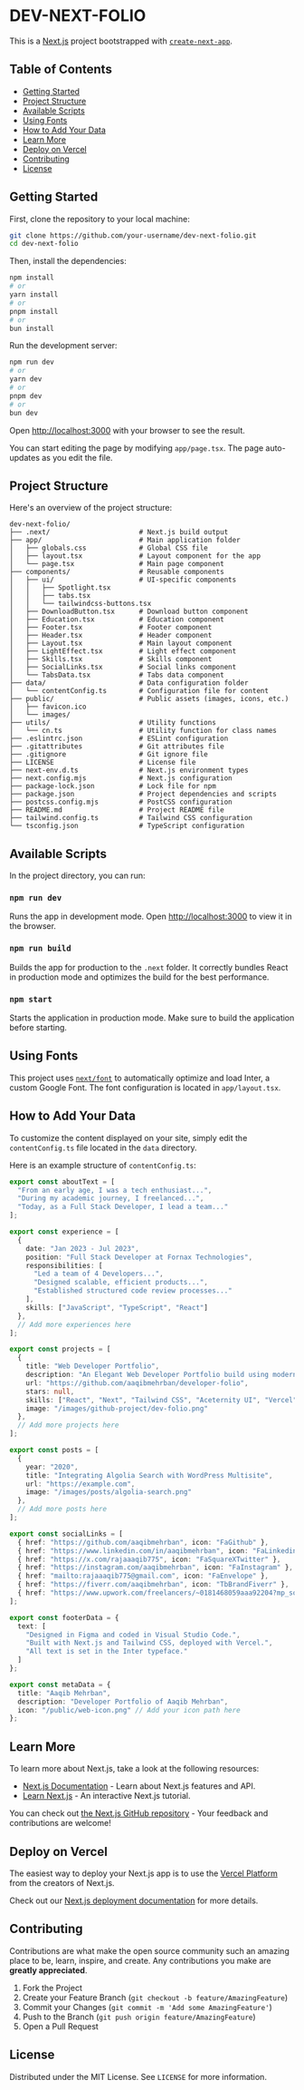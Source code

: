 # DEV-NEXT-FOLIO

This is a [Next.js](https://nextjs.org/) project bootstrapped with [`create-next-app`](https://github.com/vercel/next.js/tree/canary/packages/create-next-app).

## Table of Contents
- [Getting Started](#getting-started)
- [Project Structure](#project-structure)
- [Available Scripts](#available-scripts)
- [Using Fonts](#using-fonts)
- [How to Add Your Data](#how-to-add-your-data)
- [Learn More](#learn-more)
- [Deploy on Vercel](#deploy-on-vercel)
- [Contributing](#contributing)
- [License](#license)

## Getting Started

First, clone the repository to your local machine:

```bash
git clone https://github.com/your-username/dev-next-folio.git
cd dev-next-folio
```

Then, install the dependencies:

```bash
npm install
# or
yarn install
# or
pnpm install
# or
bun install
```

Run the development server:

```bash
npm run dev
# or
yarn dev
# or
pnpm dev
# or
bun dev
```

Open [http://localhost:3000](http://localhost:3000) with your browser to see the result.

You can start editing the page by modifying `app/page.tsx`. The page auto-updates as you edit the file.

## Project Structure

Here's an overview of the project structure:

```
dev-next-folio/
├── .next/                      # Next.js build output
├── app/                        # Main application folder
│   ├── globals.css             # Global CSS file
│   ├── layout.tsx              # Layout component for the app
│   └── page.tsx                # Main page component
├── components/                 # Reusable components
│   ├── ui/                     # UI-specific components
│   │   ├── Spotlight.tsx
│   │   ├── tabs.tsx
│   │   └── tailwindcss-buttons.tsx
│   ├── DownloadButton.tsx      # Download button component
│   ├── Education.tsx           # Education component
│   ├── Footer.tsx              # Footer component
│   ├── Header.tsx              # Header component
│   ├── Layout.tsx              # Main layout component
│   ├── LightEffect.tsx         # Light effect component
│   ├── Skills.tsx              # Skills component
│   ├── SocialLinks.tsx         # Social links component
│   └── TabsData.tsx            # Tabs data component
├── data/                       # Data configuration folder
│   └── contentConfig.ts        # Configuration file for content
├── public/                     # Public assets (images, icons, etc.)
│   ├── favicon.ico
│   └── images/
├── utils/                      # Utility functions
│   └── cn.ts                   # Utility function for class names
├── .eslintrc.json              # ESLint configuration
├── .gitattributes              # Git attributes file
├── .gitignore                  # Git ignore file
├── LICENSE                     # License file
├── next-env.d.ts               # Next.js environment types
├── next.config.mjs             # Next.js configuration
├── package-lock.json           # Lock file for npm
├── package.json                # Project dependencies and scripts
├── postcss.config.mjs          # PostCSS configuration
├── README.md                   # Project README file
├── tailwind.config.ts          # Tailwind CSS configuration
└── tsconfig.json               # TypeScript configuration
```

## Available Scripts

In the project directory, you can run:

### `npm run dev`
Runs the app in development mode.
Open [http://localhost:3000](http://localhost:3000) to view it in the browser.

### `npm run build`
Builds the app for production to the `.next` folder.
It correctly bundles React in production mode and optimizes the build for the best performance.

### `npm start`
Starts the application in production mode. Make sure to build the application before starting.

## Using Fonts

This project uses [`next/font`](https://nextjs.org/docs/basic-features/font-optimization) to automatically optimize and load Inter, a custom Google Font. The font configuration is located in `app/layout.tsx`.

## How to Add Your Data

To customize the content displayed on your site, simply edit the `contentConfig.ts` file located in the `data` directory.

Here is an example structure of `contentConfig.ts`:

```typescript
export const aboutText = [
  "From an early age, I was a tech enthusiast...",
  "During my academic journey, I freelanced...",
  "Today, as a Full Stack Developer, I lead a team..."
];

export const experience = [
  {
    date: "Jan 2023 - Jul 2023",
    position: "Full Stack Developer at Fornax Technologies",
    responsibilities: [
      "Led a team of 4 Developers...",
      "Designed scalable, efficient products...",
      "Established structured code review processes..."
    ],
    skills: ["JavaScript", "TypeScript", "React"]
  },
  // Add more experiences here
];

export const projects = [
  {
    title: "Web Developer Portfolio",
    description: "An Elegant Web Developer Portfolio build using modern tech...",
    url: "https://github.com/aaqibmehrban/developer-folio",
    stars: null,
    skills: ["React", "Next", "Tailwind CSS", "Aceternity UI", "Vercel"],
    image: "/images/github-project/dev-folio.png"
  },
  // Add more projects here
];

export const posts = [
  {
    year: "2020",
    title: "Integrating Algolia Search with WordPress Multisite",
    url: "https://example.com",
    image: "/images/posts/algolia-search.png"
  },
  // Add more posts here
];

export const socialLinks = [
  { href: "https://github.com/aaqibmehrban", icon: "FaGithub" },
  { href: "https://www.linkedin.com/in/aaqibmehrban", icon: "FaLinkedin" },
  { href: "https://x.com/rajaaaqib775", icon: "FaSquareXTwitter" },
  { href: "https://instagram.com/aaqibmehrban", icon: "FaInstagram" },
  { href: "mailto:rajaaaqib775@gmail.com", icon: "FaEnvelope" },
  { href: "https://fiverr.com/aaqibmehrban", icon: "TbBrandFiverr" },
  { href: "https://www.upwork.com/freelancers/~0181468059aaa92204?mp_source=share", icon: "FaSquareUpwork" }
];

export const footerData = {
  text: [
    "Designed in Figma and coded in Visual Studio Code.",
    "Built with Next.js and Tailwind CSS, deployed with Vercel.",
    "All text is set in the Inter typeface."
  ]
};

export const metaData = {
  title: "Aaqib Mehrban",
  description: "Developer Portfolio of Aaqib Mehrban",
  icon: "/public/web-icon.png" // Add your icon path here
};
```

## Learn More

To learn more about Next.js, take a look at the following resources:

- [Next.js Documentation](https://nextjs.org/docs) - Learn about Next.js features and API.
- [Learn Next.js](https://nextjs.org/learn) - An interactive Next.js tutorial.

You can check out [the Next.js GitHub repository](https://github.com/vercel/next.js/) - Your feedback and contributions are welcome!

## Deploy on Vercel

The easiest way to deploy your Next.js app is to use the [Vercel Platform](https://vercel.com/new?utm_medium=default-template&filter=next.js&utm_source=create-next-app&utm_campaign=create-next-app-readme) from the creators of Next.js.

Check out our [Next.js deployment documentation](https://nextjs.org/docs/deployment) for more details.

## Contributing

Contributions are what make the open source community such an amazing place to be, learn, inspire, and create. Any contributions you make are **greatly appreciated**.

1. Fork the Project
2. Create your Feature Branch (`git checkout -b feature/AmazingFeature`)
3. Commit your Changes (`git commit -m 'Add some AmazingFeature'`)
4. Push to the Branch (`git push origin feature/AmazingFeature`)
5. Open a Pull Request

## License

Distributed under the MIT License. See `LICENSE` for more information.
